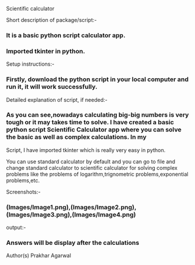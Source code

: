 Scientific calculator

Short description of package/script:-

### It is a basic python script calculator app.

### Imported tkinter in python.

Setup instructions:- 
### Firstly, download the python script in your local computer and run it, it will work successfully.

Detailed explanation of script, if needed:- 
### As you can see,nowadays calculating big-big numbers is very tough or it may takes time to solve. I have created a basic python script Scientific Calculator app where you can solve the basic as well as complex calculations. In my
Script, I have imported tkinter which is really very easy in python.

You can use standard calculator by default and you can go to file and change standard calculator to scientific calculator for solving complex problems like the problems of logarithm,trignometric problems,exponential problems,etc.

Screenshots:-
### (Images/Image1.png),(Images/Image2.png),(Images/Image3.png),(Images/Image4.png)

output:- 
### Answers will be display after the calculations

Author(s) Prakhar Agarwal
